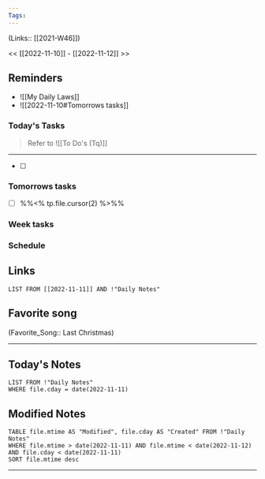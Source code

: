 ```yaml
---
Tags:
---
```

(Links:: [[2021-W46]])

<< [[2022-11-10]] - [[2022-11-12]] >>
## Reminders
- ![[My Daily Laws]]
- ![[2022-11-10#Tomorrows tasks]]
### Today's Tasks
> Refer to ![[To Do's (Tq)]]
---
- [ ] 



### Tomorrows tasks
- [ ] %%<% tp.file.cursor(2) %>%%
### Week tasks
### Schedule

## Links
```dataview
LIST FROM [[2022-11-11]] AND !"Daily Notes"
```
## Favorite song
(Favorite_Song:: Last Christmas)
___
## Today's Notes
```dataview
LIST FROM !"Daily Notes"
WHERE file.cday = date(2022-11-11)
```
## Modified Notes
```dataview
TABLE file.mtime AS "Modified", file.cday AS "Created" FROM !"Daily Notes" 
WHERE file.mtime > date(2022-11-11) AND file.mtime < date(2022-11-12) AND file.cday < date(2022-11-11)
SORT file.mtime desc
```
___
